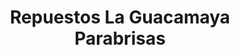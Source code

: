 ---
title: "Repuestos La Guacamaya Parabrisas"
url: /san-sebastian/repuestos-la-guacamaya-parabrisas/
shop: Autowerkstatt
---